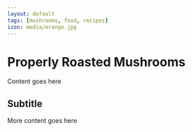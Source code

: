 ```yaml
---
layout: default
tags: [mushrooms, food, recipes]
icon: media/orange.jpg
---
```


# Properly Roasted Mushrooms
Content goes here
## Subtitle
More content goes here
